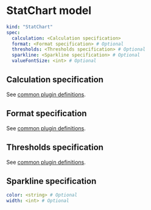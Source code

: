 # StatChart model

```yaml
kind: "StatChart"
spec:
  calculation: <Calculation specification>
  format: <Format specification> # Optional
  thresholds: <Thresholds specification> # Optional
  sparkline: <Sparkline specification> # Optional
  valueFontSize: <int> # Optional
```

## Calculation specification

See [common plugin definitions](https://perses.dev/perses/docs/plugins/common/#calculation-specification).

## Format specification

See [common plugin definitions](https://perses.dev/perses/docs/plugins/common/#format-specification).

## Thresholds specification

See [common plugin definitions](https://perses.dev/perses/docs/plugins/common/#thresholds-specification).

## Sparkline specification

```yaml
color: <string> # Optional
width: <int> # Optional
```
